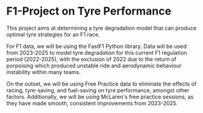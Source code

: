 # F1-Project on Tyre Performance

This project aims at determining a tyre degradation model that can produce optimal tyre strategies for an F1 race.

For F1 data, we will be using the FastF1 Python library. Data will be used from 2023-2025 to model tyre degradation for this current F1 regulation period (2022-2025), with the exclusion of 2022 due to the return of porpoising which produced unstable ride and aerodynamic behaviour instability within many teams.

On the outset, we will be using Free Practice data to eliminate the effects of racing, tyre-saving, and fuel-saving on tyre performance, amongst other factors. Additionally, we will be using McLaren's free practice sessions, as they have made smooth, consistent improvements from 2023-2025.